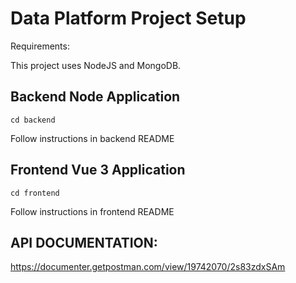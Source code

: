# Data Platform Project Setup

Requirements:

This project uses NodeJS and MongoDB.

## Backend Node Application
```
cd backend
```
Follow instructions in backend README

## Frontend Vue 3 Application
```
cd frontend
```
Follow instructions in frontend README

## API DOCUMENTATION:

https://documenter.getpostman.com/view/19742070/2s83zdxSAm


